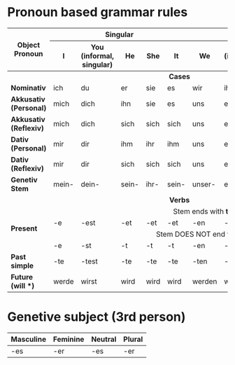 # Pronoun based grammar rules

<table>
    <thead>
        <tr>
            <th rowspan="2">Object Pronoun</th>
            <th colspan="5" align="center" valign="center">Singular</th>
            <th colspan="4" align="center" valign="center">Plural</th>
        </tr>
        <tr>
            <th>I</th>
            <th>You (informal, singular)</th>
            <th>He</th>
            <th>She</th>
            <th>It</th>
            <th>We</th>
            <th>You (informal, plural)</th>
            <th>They</th>
            <th>You (formal, singular/plural)</th>
        </tr>
    </thead>
    <tbody>
        <tr>
            <td colspan="100%" align="center" valign="center"><b>Cases</b></td>
        </tr>
        <tr>
            <td><b>Nominativ</b></td>
            <td>ich</td>
            <td>du</td>
            <td>er</td>
            <td>sie</td>
            <td>es</td>
            <td>wir</td>
            <td>ihr</td>
            <td>sie</td>
            <td>Sie</td>
        </tr>
        <tr>
            <td><b>Akkusativ (Personal)</b></td>
            <td>mich</td>
            <td>dich</td>
            <td>ihn</td>
            <td>sie</td>
            <td>es</td>
            <td>uns</td>
            <td>euch</td>
            <td>sie</td>
            <td>Sie</td>
        </tr>
        <tr>
            <td><b>Akkusativ (Reflexiv)</b></td>
            <td>mich</td>
            <td>dich</td>
            <td>sich</td>
            <td>sich</td>
            <td>sich</td>
            <td>uns</td>
            <td>euch</td>
            <td>sich</td>
            <td>sich</td>
        </tr>
        <tr>
            <td><b>Dativ (Personal)</b></td>
            <td>mir</td>
            <td>dir</td>
            <td>ihm</td>
            <td>ihr</td>
            <td>ihm</td>
            <td>uns</td>
            <td>euch</td>
            <td>ihnen</td>
            <td>Ihnen</td>
        </tr>
        <tr>
            <td><b>Dativ (Reflexiv)</b></td>
            <td>mir</td>
            <td>dir</td>
            <td>sich</td>
            <td>sich</td>
            <td>sich</td>
            <td>uns</td>
            <td>euch</td>
            <td>sich</td>
            <td>sich</td>
        </tr>
        <tr>
            <td><b>Genetiv Stem</b></td>
            <td>mein-</td>
            <td>dein-</td>
            <td>sein-</td>
            <td>ihr-</td>
            <td>sein-</td>
            <td>unser-</td>
            <td>euer-</td>
            <td>ihr-</td>
            <td>Ihr-</td>
        </tr>
        <tr>
            <td colspan="100%" align="center" valign="center"><b>Verbs</b></td>
        </tr>
        <tr>
            <td rowspan="4"><b>Present</b></td>
            <td colspan="9" align="center" valign="center">Stem ends with <b>t</b></td>
        </tr>
        <tr>
            <td>-e</td>
            <td>-est</td>
            <td>-et</td>
            <td>-et</td>
            <td>-et</td>
            <td>-en</td>
            <td>-et</td>
            <td>-en</td>
            <td>-en</td>
        </tr>
        <tr>
            <td colspan="9" align="center" valign="center">Stem DOES NOT end with <b>t</b></td>
        </tr>
        <tr>
            <td>-e</td>
            <td>-st</td>
            <td>-t</td>
            <td>-t</td>
            <td>-t</td>
            <td>-en</td>
            <td>-t</td>
            <td>-en</td>
            <td>-en</td>
        </tr>
        <tr>
            <td><b>Past simple</b></td>
            <td>-te</td>
            <td>-test</td>
            <td>-te</td>
            <td>-te</td>
            <td>-te</td>
            <td>-ten</td>
            <td>-tet</td>
            <td>-ten</td>
            <td>-ten</td>
        </tr>
        <tr>
            <td><b>Future (will *)</b></td>
            <td>werde</td>
            <td>wirst</td>
            <td>wird</td>
            <td>wird</td>
            <td>wird</td>
            <td>werden</td>
            <td>werdet</td>
            <td>werden</td>
            <td>werden</td>
        </tr>
    </tbody>
</table>

# Genetive subject (3rd person)

<table>
    <thead>
        <tr>
            <th>Masculine</th>
            <th>Feminine</th>
            <th>Neutral</th>
            <th>Plural</th>
        </tr>
    </thead>
    <tbody>
        <tr>
            <td>-es</td>
            <td>-er</td>
            <td>-es</td>
            <td>-er</td>
        </tr>
    </tbody>
</table>
